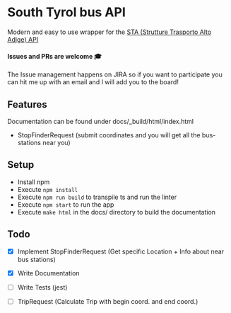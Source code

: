 # South Tyrol bus API
Modern and easy to use wrapper for the [STA (Strutture Trasporto Alto Adige) API](https://data.civis.bz.it/de/dataset/southtyrolean-public-transport)

#### Issues and PRs are welcome 🎓
The Issue management happens on JIRA so if you want to participate you can hit me up with an email and I will add you to the board!

## Features
Documentation can be found under docs/_build/html/index.html
 * StopFinderRequest (submit coordinates and you will get all the bus-stations near you)
 
 
## Setup
 * Install npm
 * Execute `npm install`
 * Execute `npm run build` to transpile ts and run the linter
 * Execute `npm start` to run the app
 * Execute `make html` in the docs/ directory to build the documentation


## Todo
 * [x] Implement StopFinderRequest (Get specific Location + Info about near bus stations)
 * [x] Write Documentation
 * [ ] Write Tests (jest)
 * [ ] TripRequest (Calculate Trip with begin coord. and end coord.)


